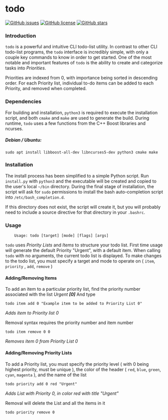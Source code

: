 # todo


[![GitHub issues](https://img.shields.io/github/issues/xdmtk/todo)](https://github.com/xdmtk/todo/issues)
[![GitHub license](https://img.shields.io/github/license/xdmtk/todo)](https://github.com/xdmtk/todo/blob/master/LICENSE)
[![GitHub stars](https://img.shields.io/github/stars/xdmtk/todo)](https://github.com/xdmtk/todo/stargazers)

### Introduction
`todo` is a powerful and intuitive CLI todo-list utility. In contrast to other CLI todo-list programs, the `todo` interface is incredibly simple, with only a couple key commands to know in order to get started. One of the most notable and important features of `todo` is the ability to create and categorize tasks into _Priorities_. 

Priorities are indexed from 0, with importance being sorted in descending order.  For each Priority list, individual to-do items can be added to each Priority, and removed when completed. 

### Dependencies

  For building and installation, `python3` is required to execute the installation script, and both `cmake` and `make` are used to generate the build. During runtime, `todo` uses a few functions from the C++ Boost libraries and ncurses. 

  ##### Debian / Ubuntu:
  `sudo apt install libboost-all-dev libncurses5-dev python3 cmake make`


### Installation

The install process has been simplified to a simple Python script. Run `install.py` with `python3` and the executable will be created and copied to the user's local `~/bin` directory. During the final stage of installation, the script will ask for `sudo` permissions to install the bash auto-completion script into `/etc/bash_completion.d`. 

If this directory does not exist, the script will create it, but you will probably need to include a source directive for that directory in your `.bashrc`. 


### Usage 
```
    Usage: todo [target] [mode] [flags] [args]
```

`todo` uses _Priority Lists_ and _Items_ to structure your todo list. First time usage will generate the default Priority "Urgent", with a default item. When calling `todo` with no arguments, the current todo list is displayed. To make changes to the todo list, you must specify a target and mode to operate on ( `item`, `priority` , `add`, `remove` )


#### Adding/Removing Items
To add an item to a particular priority list, find the priority number associated with the list _Urgent **[0]**_ And type 
```
todo item add 0 "Example item to be added to Priority List 0"
```
_Adds item to Priority list 0_



Removal syntax requires the priority number and item number
```
todo item remove 0 0
```
_Removes item 0 from Priority List 0_


#### Adding/Removing Priority Lists
To add a Priority list, you must specify the priority level ( with 0 being highest priority, must be unique ), the color of the header ( `red`, `blue`, `green`, `cyan`, `magenta` ), and the name of the list
```
todo priority add 0 red "Urgent"
```
_Adds List with Priority 0, in color red with title "Urgent"_

Removal will delete the List and all the items in it
```
todo priority remove 0
```


